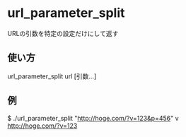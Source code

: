 # url_parameter_split
URLの引数を特定の設定だけにして返す

## 使い方
url_parameter_split url [引数…]

## 例
$ ./url_parameter_split "http://hoge.com/?v=123&p=456" v
http://hoge.com/?v=123

